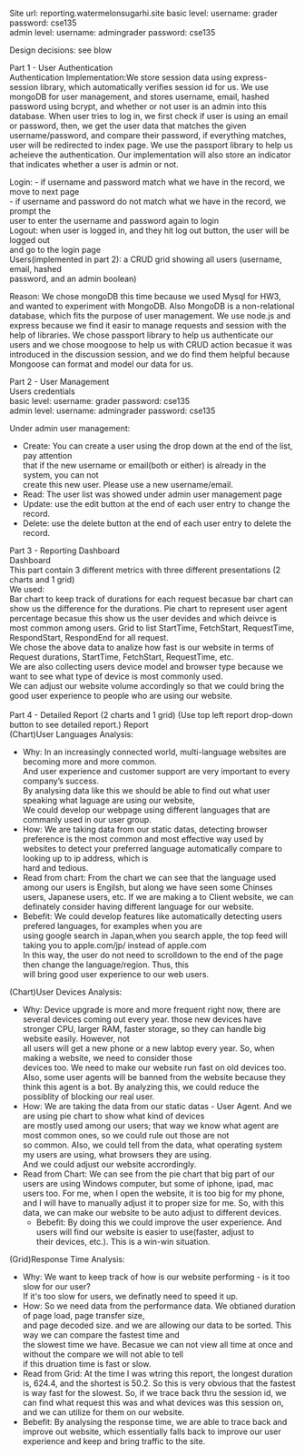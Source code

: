 Site url: reporting.watermelonsugarhi.site
basic level: username: grader         password: cse135    
admin level: username: admingrader    password: cse135      

Design decisions: see blow

Part 1 - User Authentication     
Authentication
Implementation:We store session data using express-session library, which automatically   verifies session id for us.
We use mongoDB for user management, and stores username, email, hashed password using bcrypt, and whether or not user
is an admin into this database. When user tries to log in, we first check if user is using an email or password, then, 
we get the user data that matches the given username/password, and compare their password, if everything matches, user will be
redirected to index page. We use the passport library to help us acheieve the authentication.
 Our implementation will also store an indicator that indicates whether a user is admin or not.

Login: - if username and password match what we have in the record, we move to next page    
       - if username and password do not match what we have in the record, we prompt the   
       user to enter the username and password again to login    
Logout: when user is logged in, and they hit log out button, the user will be logged out    
        and go to the login page     
Users(implemented in part 2): a CRUD grid showing all users (username, email, hashed    
password, and an admin boolean)

Reason: We chose mongoDB this time because we used Mysql for HW3, and wanted to experiment with MongoDB. Also MongoDB is a non-relational
database, which fits the purpose of user management. We use node.js and express because we find it easir to manage requests and session with 
the help of libraries. We chose passport library to help us authenticate our users and we chose moogoose to help us with CRUD action becasue
it was introduced in the discussion session, and we do find them helpful because Mongoose can format and model our data for us.
       
Part 2 - User Management    
Users credentials     
basic level: username: grader         password: cse135    
admin level: username: admingrader    password: cse135      
    
Under admin user management:     
- Create: You can create a user using the drop down at the end of the list, pay attention     
that if the new username or email(both or either) is already in the system, you can not     
create this new user. Please use a new username/email.          
- Read: The user list was showed under admin user management page       
- Update: use the edit button at the end of each user entry to change the record.          
- Delete: use the delete button at the end of each user entry to delete the record.       
          
Part 3 - Reporting Dashboard      
Dashboard      
This part contain 3 different metrics with three different presentations (2 charts and 1 grid)      
We used:     
​Bar chart to keep track of durations for each request becasue bar chart can show us the difference for the durations.
​Pie chart to represent user agent percentage becasue this show us the user devides and which deivce is most common among users.
​Grid to list StartTime, FetchStart, RequestTime,  RespondStart, RespondEnd for all request.
​    
​We chose the above data to analize how fast is our website in terms of Request durations, StartTime, FetchStart, RequestTime, etc.     
​We are also collecting users device model and browser type because we want to see what type of device is most commonly used.    
​We can adjust our​ website volume accordingly so that we could bring the good user experience to people who are using our website.    
​     
​
​
Part 4 - Detailed Report     (2 charts and 1 grid)  (Use top left report drop-down button to see detailed report.)
Report    
(Chart)User Languages Analysis:  
 - Why: In an increasingly connected world, multi-language websites are becoming more and more common.      
And user experience and customer support are very important to every company’s success.   
By analysing data like this we should be able to find out what user speaking what laguage are using our website,      
We could develop our webpage using different languages that are commanly used in our user group.     
 - How: We are taking data from our static datas, detecting browser preference is the most common and most effective way 
used by websites to detect your preferred language automatically compare to looking up to ip address, which is     
hard and tedious.  
 - Read from chart: From the chart we can see that the language used among our users is Engilsh, but along we have seen some
 Chinses users, Japanese users, etc. If we are making a to Client website, we can definately consider having different
 language for our website.
 - Bebefit: We could develop features like automatically detecting users prefered languages, for examples when you are       
using google search in Japan,when  you search apple, the top feed will taking you to apple.com/jp/ instead of apple.com    
In this way, the user do not need to scrolldown to the end of the page then change the language/region. Thus, this  
will bring good user experience to our web users.     




 (Chart)User Devices Analysis:  
  - Why:  Device upgrade is more and more frequent right now, there are several devices coming out every year.
  those new devices have stronger CPU, larger RAM, faster storage, so they can handle big website easily. However, not    
  all users will get a new phone or a new labtop every year. So, when making a website, we need to consider those     
  devices too. We need to make our website run fast on old devices too.
  Also, some user agents will be banned from the website because they think this agent is a bot. By analyzing this, we could
  reduce the possiblity of blocking our real user.
   - How: We are taking the data from our static datas - User Agent. And we are using pie chart to show what kind of devices   
   are mostly used among our users; that way we know what agent are most common ones, so we could rule out those are not   
   so common. Also, we could tell from the data, what operating system my users are using, what browsers they are using.    
   And we could adjust our website accrordingly.   
 - Read from Chart: We can see from the pie chart that big part of our users are using Windows computer, but some of iphone, ipad, mac 
 users too. For me, when I open the website, it is too big for my phone, and I will have to manually adjust it to proper size for me. So, with
 this data, we can make our website to be auto adjust to different devices.
   - Bebefit: By doing this we could improve the user experience. And users will find our website is easier to use(faster, adjust to      
  their devices, etc.). This is a win-win situation.    
  
  
(Grid)Response Time Analysis:      
 - Why:  We want to keep track of how is our website performing - is it too slow for our user?    
 If it's too slow for users, we definatly need to speed it up.    
 - How:    So we need data from the performance data. We obtianed duration of page load, page transfer size,    
 and page decoded size.  and we are allowing our data to be sorted. This way we can compare the fastest time and     
 the slowest time we have. Becasue we can not view all time at once and without the compare we will not able to tell     
 if this druation time is fast or slow.    
 - Read from Grid: At the time I was wtring this report, the longest duration is, 624.4, and the shortest is 50.2.
 So this is very obvious that the fastest is way fast for the slowest. So, if we trace back thru the session id, we can 
 find what request this was and what devices was this session on, and we can utilize for them on our website.
 - Bebefit:  By analysing the response time, we are able to trace back and improve out website, which essentially falls back to 
 improve our user experience and keep and bring traffic to the site.

